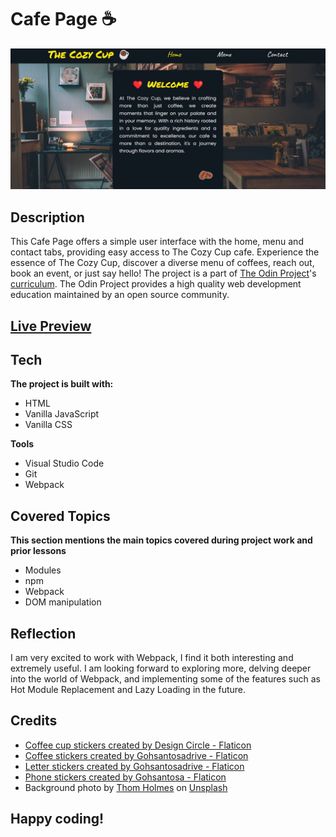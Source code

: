# Cafe Page ☕
![Screenshot of the Cafe Page.](/screenshot.png)
## Description
This Cafe Page offers a simple user interface with the home, menu and contact tabs, providing easy access to The Cozy Cup cafe. Experience the essence of The Cozy Cup, discover a diverse menu of coffees, reach out, book an event, or just say hello! The project is a part of [The Odin Project](https://www.theodinproject.com/dashboard)'s [curriculum](https://www.theodinproject.com/lessons/node-path-javascript-restaurant-page). The Odin Project provides a high quality web development education maintained by an open source community.
## [Live Preview](https://haminimi.github.io/cafe-page/)
## Tech
**The project is built with:**
- HTML
- Vanilla JavaScript
- Vanilla CSS

**Tools**
- Visual Studio Code
- Git
- Webpack
## Covered Topics
**This section mentions the main topics covered during project work and prior lessons**
- Modules
- npm
- Webpack
- DOM manipulation
## Reflection
I am very excited to work with Webpack, I find it both interesting and extremely useful. I am looking forward to exploring more, delving deeper into the world of Webpack, and implementing some of the features such as Hot Module Replacement and Lazy Loading in the future.
<!-- Dynamically generating... -->
## Credits
- [Coffee cup stickers created by Design Circle - Flaticon](https://www.flaticon.com/free-stickers/coffee-cup)
- [Coffee stickers created by Gohsantosadrive - Flaticon](https://www.flaticon.com/free-stickers/coffee)
- [Letter stickers created by Gohsantosadrive - Flaticon](https://www.flaticon.com/free-stickers/letter)
- [Phone stickers created by Gohsantosa - Flaticon](https://www.flaticon.com/free-stickers/phone)
- Background photo by [Thom Holmes](https://unsplash.com/@thomholmes?utm_content=creditCopyText&utm_medium=referral&utm_source=unsplash) on [Unsplash](https://unsplash.com/photos/brown-wooden-dining-table-inside-room-RqASow2Y6Os?utm_content=creditCopyText&utm_medium=referral&utm_source=unsplash)
## Happy coding!
